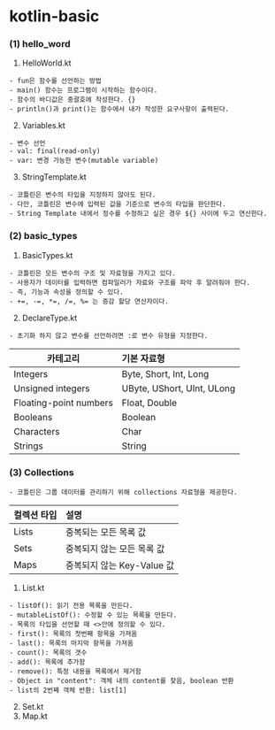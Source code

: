 kotlin-basic
===
### (1) hello_word
1. HelloWorld.kt
```
- fun은 함수를 선언하는 방법
- main() 함수는 프로그램이 시작하는 함수이다.
- 함수의 바디값은 중괄호에 작성한다. {}
- println()과 print()는 함수에서 내가 작성한 요구사항이 출력된다.
```
2. Variables.kt
```
- 변수 선언
- val: final(read-only)
- var: 변경 가능한 변수(mutable variable)
```
3. StringTemplate.kt
```
- 코틀린은 변수의 타입을 지정하지 않아도 된다.
- 다만, 코틀린은 변수에 입력된 값을 기준으로 변수의 타입을 판단한다.
- String Template 내에서 정수를 수정하고 싶은 경우 ${} 사이에 두고 연산한다.
```

### (2) basic_types
1. BasicTypes.kt
```
- 코틀린은 모든 변수의 구조 및 자료형을 가지고 있다.
- 사용자가 데이터를 입력하면 컴파일러가 자료와 구조를 파악 후 알려줘야 한다.
- 즉, 기능과 속성을 정의할 수 있다.
- +=, -=, *=, /=, %= 는 증감 할당 연산자이다.
```

2. DeclareType.kt
```
- 초기화 하지 않고 변수를 선언하려면 :로 변수 유형을 지정한다.
```
| 카테고리                   | 기본 자료형                     |
|------------------------|:---------------------------|
| Integers               | Byte, Short, Int, Long     |
| Unsigned integers      | UByte, UShort, UInt, ULong |
| Floating-point numbers | Float, Double              |
| Booleans               | Boolean                    |
| Characters             | Char                       |
| Strings                | String                     |


### (3) Collections
```
- 코틀린은 그룹 데이터를 관리하기 위해 collections 자료형을 제공한다.
```
| 컬렉션 타입 | 설명                      |
|:-------|:------------------------|
| Lists  | 중복되는 모든 목록 값            |
| Sets   | 중복되지 않는 모든 목록 값         |
| Maps   | 중복되지 않는 Key-Value 값 |

1. List.kt
```
- listOf(): 읽기 전용 목록을 만든다.
- mutableListOf(): 수정할 수 있는 목록을 만든다.
- 목록의 타입을 선언할 때 <>안에 정의할 수 있다.
- first(): 목록의 첫번째 항목을 가져옴
- last(): 목록의 마지막 항목을 가져옴
- count(): 목록의 갯수
- add(): 목록에 추가함
- remove(): 특정 내용을 목록에서 제거함
- Object in "content": 객체 내의 content를 찾음, boolean 반환
- list의 2번째 객체 반환: list[1]
```
2. Set.kt
3. Map.kt